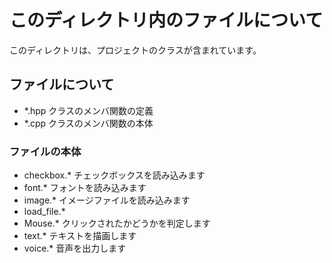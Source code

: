 # このディレクトリ内のファイルについて

このディレクトリは、プロジェクトのクラスが含まれています。  

## ファイルについて

- *.hpp
	クラスのメンバ関数の定義
- *.cpp
	クラスのメンバ関数の本体

### ファイルの本体

- checkbox.*
	チェックボックスを読み込みます
- font.*
	フォントを読み込みます
- image.*
	 	イメージファイルを読み込みます
- load_file.*
- Mouse.*
	クリックされたかどうかを判定します
- text.*
	テキストを描画します
- voice.*
	音声を出力します


